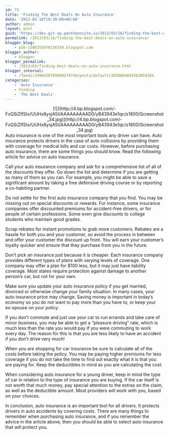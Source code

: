 ```yaml
---
id: 73
title: 'Finding The Best Deals On Auto Insurance'
date: '2013-03-16T19:30:00+00:00'
author: admin
layout: post
guid: 'https://dev-git-up.pantheonsite.io/2013/03/16/finding-the-best-deals-on-auto-insurance/'
permalink: /2013/03/16/finding-the-best-deals-on-auto-insurance/
blogger_blog:
    - pub-1306355070136339.blogspot.com
blogger_author:
    - blogger
blogger_permalink:
    - /2013/03/finding-best-deals-on-auto-insurance.html
blogger_internal:
    - /feeds/2496420709098274749/posts/default/2830864093562054364
categories:
    - 'Auto Insurance'
    - Finding
    - 'The Best Deals'
---
```


<div dir="ltr" style="text-align: left;"><div style="clear: both; text-align: center;">[![](http://4.bp.blogspot.com/-FxQSiZlfSIo/UUHx8ysjA5I/AAAAAAAAAD0/yB43943e1qc/s1600/Screenshot_34.jpg)](http://4.bp.blogspot.com/-FxQSiZlfSIo/UUHx8ysjA5I/AAAAAAAAAD0/yB43943e1qc/s1600/Screenshot_34.jpg)</div>Auto insurance is one of the most important tools any driver can have. Auto insurance protects drivers in the case of auto collisions by providing them with coverage for medical bills and car costs. However, before purchasing auto insurance, there are some things you should know. Read the following article for advice on auto insurance.

Call your auto insurance company and ask for a comprehensive list of all of the discounts they offer. Go down the list and determine if you are getting as many of them as you can. For example, you might be able to save a significant amount by taking a free defensive driving course or by reporting a co-habiting partner.

Do not settle for the first auto insurance company that you find. You may be missing out on special discounts or rewards. For instance, some insurance companies offer discounted premiums for accident-free drivers, or for people of certain professions. Some even give discounts to college students who maintain good grades.

Scrap rebates for instant promotions to grab more customers. Rebates are a hassle for both you and your customer, so avoid the process in between and offer your customer the discount up front. You will earn your customer’s loyalty quicker and ensure that they purchase from you in the future.

Don’t pick an insurance just because it is cheaper. Each insurance company provides different types of plans with varying levels of coverage. One company may offer a plan for $100 less, but it may just have liability coverage. Most states require protection against damage to another person’s car, but not for your own.

Make sure you update your auto insurance policy if you get married, divorced or otherwise change your family situation. In many cases, your auto insurance price may change. Saving money is important in today’s economy so you do not want to pay more than you have to, or keep your ex-spouse on your policy.

If you don’t commute and just use your car to run errands and take care of minor business, you may be able to get a “pleasure driving” rate, which is much less than the rate you would pay if you were commuting to work every day. The reason for this is that you are less likely to have an accident if you don’t drive very much!

When you are shopping for car insurance be sure to calculate all of the costs before taking the policy. You may be paying higher premiums for less coverage if you do not take the time to find out exactly what it is that you are paying for. Keep the deductibles in mind as you are calculating the cost.

When considering auto insurance for a young driver, keep in mind the type of car in relation to the type of insurance you are buying. If the car itself is not worth that much money, pay special attention to the extras on the claim, as well as the deductible amount. Most providers will work with you, based on your choices.

In conclusion, auto insurance is an important tool for all drivers. It protects drivers in auto accidents by covering costs. There are many things to remember when purchasing auto insurance, and if you remember the advice in the article above, then you should be able to select auto insurance that will protect you.

</div>